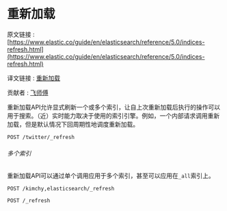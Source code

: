 # 重新加载

原文链接 : [https://www.elastic.co/guide/en/elasticsearch/reference/5.0/indices-refresh.html](https://www.elastic.co/guide/en/elasticsearch/reference/5.0/indices-refresh.html)

译文链接 : [重新加载](/pages/viewpage.action?pageId=4260960)

贡献者 : [飞师傅](/display/~zhangyifei)

重新加载API允许显式刷新一个或多个索引，让自上次重新加载后执行的操作可以用于搜索。（近）实时能力取决于使用的索引引擎。例如，一个内部请求调用重新加载，但是默认情况下回周期性地调度重新加载。

```
POST /twitter/_refresh
```

###### 多个索引

重新加载API可以通过单个调用应用于多个索引，甚至可以应用在`_all`索引上。

```
POST /kimchy,elasticsearch/_refresh

POST /_refresh
```